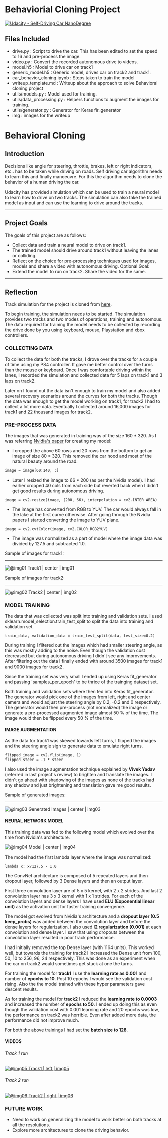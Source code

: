 # Behaviorial Cloning Project

[![Udacity - Self-Driving Car NanoDegree](https://s3.amazonaws.com/udacity-sdc/github/shield-carnd.svg)](http://www.udacity.com/drive)

## Files Included

* drive.py : Script to drive the car. This has been edited to set the speed to 16 and pre-process the image.
* video.py : Convert the recorded autonomous drive to videos.
* model.h5 : Model to drive car on track1
* generic_model.h5 : Generic model, drives car on track2 and track1. 
* car_behavior_cloning.ipynb : Steps taken to train the model
* writeup_template.md : Writeup about the approach to solve Behavioral cloning project
* utils/models.py : Model used for training.
* utils/data_processing.py : Helpers functions to augment the images for training.
* utils/generator.py : Generator for Keras fir_generator
* img : images for the writeup

# **Behavioral Cloning** 

## Introduction

Decisions like angle for steering, throttle, brakes, left or right indicators, etc.. has to be taken while driving on roads. Self driving car algorithm needs to learn this and finally manoeuvre. For this the algorithm needs to clone the behavior of a human driving the car.

Udacity has provided simulation which can be used to train a neural model to learn how to drive on two tracks. The simulation can also take the trained model as input and can use the learning to drive around the tracks.

----

## Project Goals

The goals  of this project are as follows:

* Collect data and train a neural model to drive on track1.
* The trained model should drive around track1 without leaving the lanes or colliding.
* Reflect on the choice for pre-processing techniques used for images, models and share a video with autonomous driving.
Optional Goal:
* Extend the model to run on track2. Share the video for the same.

---

## Reflection

Track simulation for the project is cloned from [here](https://github.com/udacity/self-driving-car-sim).

To begin training, the simulation needs to be started. The simulation provides two tracks and two modes of operations, training and autonomous.
The data required for training the model needs to be collected by recording the drive done by you using keyboard, mouse, Playstation and xbox controllers.


### COLLECTING DATA

To collect the data for both the tracks, I drove over the tracks for a couple of time using my PS4 controller. It gave me better control over the turns than the mouse or keyboard. Once I was comfortable driving within the lanes, I recorded the simulation and collected data for 5 laps on track1 and 3 laps on track2.

Later on I found out the data isn't enough to train my model and also added several recovery scenarios around the curves for both the tracks. Though the data was enough to get the model working on track1, for track2 I had to collect a lot more data. Eventually I collected around 16,000 images for track1 and 22 thousand images for track2.


### PRE-PROCESS DATA

The images that was generated in training was of the size 160 * 320. As I was referring [Nvidia's paper](http://images.nvidia.com/content/tegra/automotive/images/2016/solutions/pdf/end-to-end-dl-using-px.pdf) for creating my model:
* I cropped the above 60 rows and 20 rows from the bottom to get an image of size 80 * 320. This removed the car hood and most of the natural beauty around the road.
```
image = image[60:140, :]
```
* Later I resized the image to 66 * 200 (as per the Nvidia model). I had earlier cropped 40 cols from each side but reverted back when I didn't get good results during autonomous driving.
```
image = cv2.resize(image, (200, 66), interpolation = cv2.INTER_AREA)
```
* The image has converted from RGB to YUV. The car would always fall in the lake at the first curve otherwise. After going through the Nvidia papers I started converting the image to YUV plane.
```
image = cv2.cvtColor(image, cv2.COLOR_RGB2YUV)
```
* The image was normalized as a part of model where the image data was divided by 127.5 and subtracted 1.0.

Sample of images for track1:

---

![@img01 Track1 | center | img01](./img/track1_imgs.png "img01: Track1 Images")


Sample of images for track2:

---

![@img02 Track2 | center | img02](./img/track2_imgs.png "img02: Track2 Images")

### MODEL TRAINING

The data that was collected was split into training and validation sets. I used sklearn.model_selection.train_test_split to split the data into training and validation set.
```
train_data, validation_data = train_test_split(data, test_size=0.2)
```
During training I filtered out the images which had smaller steering angle, as this was mostly adding to the noise. Even though the validation cost decreased but during autonomous driving I didn't see any improvements. After filtering out the data I finally ended with around 3500 images for track1 and 9000 images for track2.

Since the training set was very small I ended up using Keras fit_generator and passing 'samples_per_epoch' to be thrice of the trainging dataset set.

Both training and validation  sets where then fed into Keras fit_generator. The generator would pick one of the images from left, right and center camera and would adjust the steering angle by 0.2, -0.2 and 0 respectively. The generator would then pre-process (not normalized) the image or generate a pre-processed augmented image almost 50 % of the time. The image would then be flipped every 50 % of the time.

#### IMAGE AUGMENTATION

As the data for track1 was skewed towards left turns, I flipped the images and the steering angle sign to generate data to emulate right turns.
```
flipped_image = cv2.flip(image, 1)
flipped_steer = -1 * steer
```

I also used the image augmentation technique explained by **Vivek Yadav** (referred in last project's review) to brighten and translate the images. I didn't go ahead with shadowing of the images as none of the tracks had any shadow and just brightening and translation gave me good results.

Sample of generated images:

---

![@img03 Generated Images | center | img03](./img/generated.png "img03: Generated Images")

#### NEURAL NETWORK MODEL

This training data was fed to the following model which evolved over the time from Nvidia's architecture.

![@img04 Model | center | img04](./img/model.png "img04: Neural Network Model")

The model had the first lambda layer where the image was normalized:
```
lambda x: x/127.5 - 1.0
```
The ConvNet architecture is composed of 5 repeated layers and then dropout layer, followed by 3 Dense layers and then an output layer.

First three convolution layer are of 5 x 5 kernel, with 2 x 2 strides. And last 2 convolution layer has 3 x 3 kernel with 1 x 1 strides. For each of the convolution layers and dense layers I have used **ELU (Exponential linear unit)** as the activation unit for faster training convergence.

The model got evolved from Nvidia's architecture and a **dropout layer (0.5 keep_probs)** was added between the convolution layer and before the dense layers for regularization. I also used **l2 regularization (0.001)** at each convolution and dense layer. I saw that using dropouts between the convolution layer resulted in poor track performance. 

I had initially removed the top Dense layer (with 1164 units). This worked well, but towards the training for track2 I increased the Dense unit from 100, 50, 10 to 256, 96, 24 respectively. This was done as an experiment when the car on track2 would sometimes get stuck at one the turns.

For training the model for **track1** I use the **learning rate as 0.001** and number of **epochs to 10**. Post 10 epochs I would see the validation cost rising. Also the the model trained with these hyper parameters gave descent results.

As for training the model for **track2** I reduced the **learning rate to 0.0003** and increased the number of **epochs to 50**. I ended up doing this as even though the validation cost with 0.001 learning rate and 20 epochs was low, the performance on track2 was horrible. Even after added more data, the performance did not improve much.

For both the above trainings I had set the **batch size to 128**. 

#### VIDEOS

###### Track 1 run
[![@img05 Track1 | left | img05](http://img.youtube.com/vi/DNcGFPeWzMs/0.jpg)](http://www.youtube.com/watch?v=DNcGFPeWzMs)

###### Track 2 run
[![@img06 Track2 | right | img06](http://img.youtube.com/vi/7dLvKufdfUE/0.jpg)](http://www.youtube.com/watch?v=7dLvKufdfUE)

### FUTURE WORK
* Need to work on generalizing the model to work better on both tracks at all the resolutions.
* Explore more architectures to clone the driving behavior.